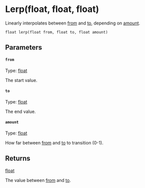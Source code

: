 # Lerp(float, float, float)

Linearly interpolates between [from](#from) and [to](#to), depending on [amount](#amount).

```
float lerp(float from, float to, float amount)
```

## Parameters

#### `from`
Type: [float](/MdDocs/Types/Float.md)

The start value.

#### `to`
Type: [float](/MdDocs/Types/Float.md)

The end value.

#### `amount`
Type: [float](/MdDocs/Types/Float.md)

How far between [from](#from) and [to](#to) to transition (0-1).

## Returns

[float](/MdDocs/Types/Float.md)

The value between [from](#from) and [to](#to).

